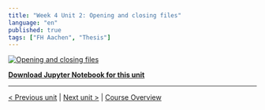 ```yaml
---
title: "Week 4 Unit 2: Opening and closing files"
language: "en"
published: true
tags: ["FH Aachen", "Thesis"]
---
```


[![Opening and closing files](https://img.youtube.com/vi/PWiqjuhHyqM/hqdefault.jpg)](https://youtu.be/PWiqjuhHyqM)

[**Download Jupyter Notebook for this unit**](files/Week_4_Unit_2_openclose_notebook.ipynb)

---

[< Previous unit](/teaching/python-mooc/week4_unit1_selftest) | [Next unit >](/teaching/python-mooc/week4_unit2_selftest) |
[Course Overview](/teaching/python-mooc)